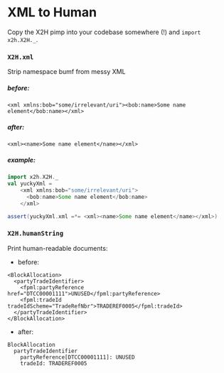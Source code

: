 XML to Human
============

Copy the X2H pimp into your codebase somewhere (!) and `import x2h.X2H._`.

### `X2H.xml`
Strip namespace bumf from messy XML
##### before:
```<xml xmlns:bob="some/irrelevant/uri"><bob:name>Some name element</bob:name></xml>```
##### after:
```<xml><name>Some name element</name></xml>```
##### example:
```scala
import x2h.X2H._
val yuckyXml =
    <xml xmlns:bob="some/irrelevant/uri">
      <bob:name>Some name element</bob:name>
    </xml>

assert(yuckyXml.xml =*= <xml><name>Some name element</name></xml>)
```


### `X2H.humanString`
Print human-readable documents:
* before:
```
<BlockAllocation>
  <partyTradeIdentifier>
    <fpml:partyReference href="DTCC00001111">UNUSED</fpml:partyReference>
    <fpml:tradeId tradeIdScheme="TradeRefNbr">TRADEREF0005</fpml:tradeId>
  </partyTradeIdentifier>
</BlockAllocation>
```
* after:
```
BlockAllocation
  partyTradeIdentifier
    partyReference[DTCC00001111]: UNUSED
    tradeId: TRADEREF0005
```

